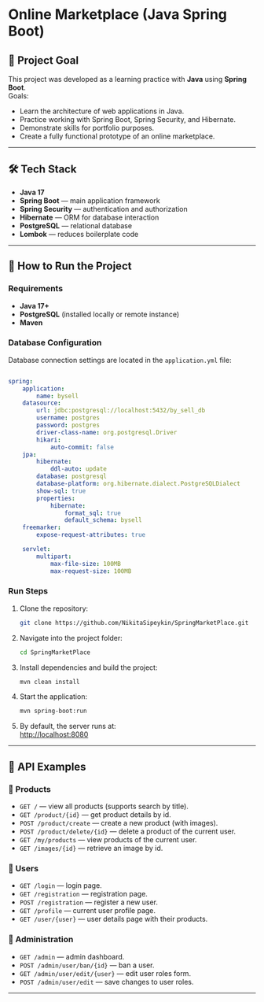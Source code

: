# Online Marketplace (Java Spring Boot)

## 🎯 Project Goal
This project was developed as a learning practice with **Java** using **Spring Boot**.  
Goals:  
- Learn the architecture of web applications in Java.  
- Practice working with Spring Boot, Spring Security, and Hibernate.  
- Demonstrate skills for portfolio purposes.  
- Create a fully functional prototype of an online marketplace.  

---

## 🛠️ Tech Stack
- **Java 17**  
- **Spring Boot** — main application framework  
- **Spring Security** — authentication and authorization  
- **Hibernate** — ORM for database interaction  
- **PostgreSQL** — relational database  
- **Lombok** — reduces boilerplate code  

---

## 🚀 How to Run the Project

### Requirements
- **Java 17+**  
- **PostgreSQL** (installed locally or remote instance)  
- **Maven**  

### Database Configuration
Database connection settings are located in the `application.yml` file:  
```yaml

spring:
    application:
        name: bysell
    datasource:
        url: jdbc:postgresql://localhost:5432/by_sell_db
        username: postgres
        password: postgres
        driver-class-name: org.postgresql.Driver
        hikari:
            auto-commit: false
    jpa:
        hibernate:
            ddl-auto: update
        database: postgresql
        database-platform: org.hibernate.dialect.PostgreSQLDialect
        show-sql: true
        properties:
            hibernate:
                format_sql: true
                default_schema: bysell
    freemarker:
        expose-request-attributes: true

    servlet:
        multipart:
            max-file-size: 100MB
            max-request-size: 100MB

```

### Run Steps
1. Clone the repository:
   ```bash
   git clone https://github.com/NikitaSipeykin/SpringMarketPlace.git
   ```
2. Navigate into the project folder:
   ```bash
   cd SpringMarketPlace
   ```
3. Install dependencies and build the project:
   ```bash
   mvn clean install
   ```
4. Start the application:
   ```bash
   mvn spring-boot:run
   ```
5. By default, the server runs at:  
   [http://localhost:8080](http://localhost:8080)  

---

## 📂 API Examples

### 🔹 Products
- `GET /` — view all products (supports search by title).  
- `GET /product/{id}` — get product details by id.  
- `POST /product/create` — create a new product (with images).  
- `POST /product/delete/{id}` — delete a product of the current user.  
- `GET /my/products` — view products of the current user.  
- `GET /images/{id}` — retrieve an image by id.  

### 🔹 Users
- `GET /login` — login page.  
- `GET /registration` — registration page.  
- `POST /registration` — register a new user.  
- `GET /profile` — current user profile page.  
- `GET /user/{user}` — user details page with their products.  

### 🔹 Administration
- `GET /admin` — admin dashboard.  
- `POST /admin/user/ban/{id}` — ban a user.  
- `GET /admin/user/edit/{user}` — edit user roles form.  
- `POST /admin/user/edit` — save changes to user roles.  

---
